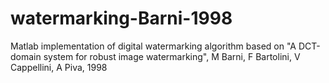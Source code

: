 # watermarking-Barni-1998
Matlab implementation of digital watermarking algorithm based on "A DCT-domain system for robust image watermarking", M Barni, F Bartolini, V Cappellini, A Piva, 1998
